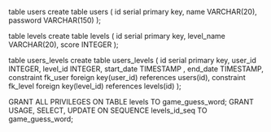 table users
create table users (
    id serial primary key, 
    name VARCHAR(20), 
    password VARCHAR(150)
);

table levels
create table levels (
    id serial primary key, 
    level_name VARCHAR(20), 
    score INTEGER
);


table users_levels
create table users_levels (
    id serial primary key, 
    user_id INTEGER, 
    level_id INTEGER, 
    start_date TIMESTAMP , 
    end_date TIMESTAMP, 
    constraint fk_user 
        foreign key(user_id) 
        references users(id), 
    constraint fk_level 
        foreign key(level_id) 
        references levels(id)
);


GRANT ALL PRIVILEGES ON TABLE levels TO game_guess_word;
GRANT USAGE, SELECT, UPDATE ON SEQUENCE levels_id_seq TO game_guess_word;